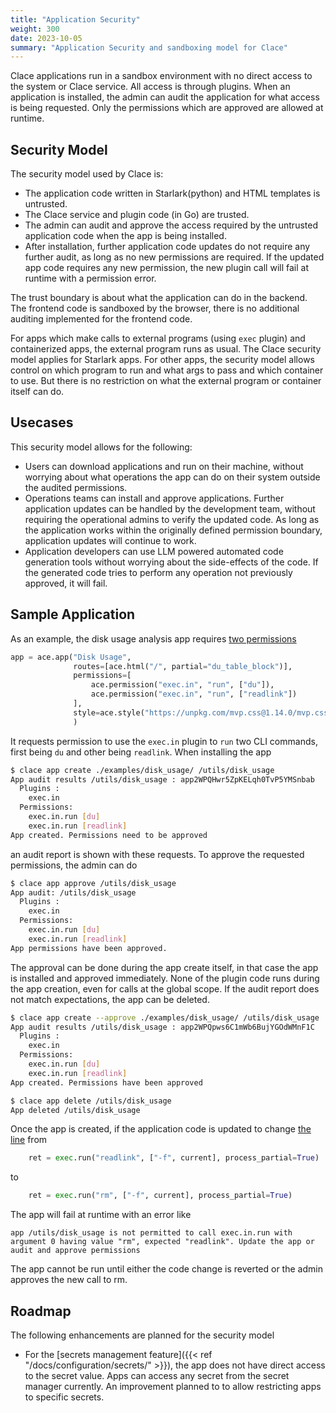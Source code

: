 ```yaml
---
title: "Application Security"
weight: 300
date: 2023-10-05
summary: "Application Security and sandboxing model for Clace"
---
```


Clace applications run in a sandbox environment with no direct access to the system or Clace service. All access is through plugins. When an application is installed, the admin can audit the application for what access is being requested. Only the permissions which are approved are allowed at runtime.

## Security Model

The security model used by Clace is:

- The application code written in Starlark(python) and HTML templates is untrusted.
- The Clace service and plugin code (in Go) are trusted.
- The admin can audit and approve the access required by the untrusted application code when the app is being installed.
- After installation, further application code updates do not require any further audit, as long as no new permissions are required. If the updated app code requires any new permission, the new plugin call will fail at runtime with a permission error.

The trust boundary is about what the application can do in the backend. The frontend code is sandboxed by the browser, there is no additional auditing implemented for the frontend code.

For apps which make calls to external programs (using `exec` plugin) and containerized apps, the external program runs as usual. The Clace security model applies for Starlark apps. For other apps, the security model allows control on which program to run and what args to pass and which container to use. But there is no restriction on what the external program or container itself can do.

## Usecases

This security model allows for the following:

- Users can download applications and run on their machine, without worrying about what operations the app can do on their system outside the audited permissions.
- Operations teams can install and approve applications. Further application updates can be handled by the development team, without requiring the operational admins to verify the updated code. As long as the application works within the originally defined permission boundary, application updates will continue to work.
- Application developers can use LLM powered automated code generation tools without worrying about the side-effects of the code. If the generated code tries to perform any operation not previously approved, it will fail.

## Sample Application

As an example, the disk usage analysis app requires [two permissions](https://github.com/claceio/clace/blob/8b8975cea2d650c9f80dab6eb70cc5b2ddbe5c40/examples/disk_usage/app.star#L42)

```python {filename="app.star"}
app = ace.app("Disk Usage",
              routes=[ace.html("/", partial="du_table_block")],
              permissions=[
                  ace.permission("exec.in", "run", ["du"]),
                  ace.permission("exec.in", "run", ["readlink"])
              ],
              style=ace.style("https://unpkg.com/mvp.css@1.14.0/mvp.css"),
              )
```

It requests permission to use the `exec.in` plugin to `run` two CLI commands, first being `du` and other being `readlink`. When installing the app

```bash
$ clace app create ./examples/disk_usage/ /utils/disk_usage
App audit results /utils/disk_usage : app2WPQHwr5ZpKELqh0TvP5YMSnbab
  Plugins :
    exec.in
  Permissions:
    exec.in.run [du]
    exec.in.run [readlink]
App created. Permissions need to be approved
```

an audit report is shown with these requests. To approve the requested permissions, the admin can do

```bash
$ clace app approve /utils/disk_usage
App audit: /utils/disk_usage
  Plugins :
    exec.in
  Permissions:
    exec.in.run [du]
    exec.in.run [readlink]
App permissions have been approved.
```

The approval can be done during the app create itself, in that case the app is installed and approved immediately. None of the plugin code runs during the app creation, even for calls at the global scope. If the audit report does not match expectations, the app can be deleted.

```bash
$ clace app create --approve ./examples/disk_usage/ /utils/disk_usage
App audit results /utils/disk_usage : app2WPQpws6C1mWb6BujYGOdWMnF1C
  Plugins :
    exec.in
  Permissions:
    exec.in.run [du]
    exec.in.run [readlink]
App created. Permissions have been approved

$ clace app delete /utils/disk_usage
App deleted /utils/disk_usage
```

Once the app is created, if the application code is updated to change [the line](https://github.com/claceio/clace/blob/8b8975cea2d650c9f80dab6eb70cc5b2ddbe5c40/examples/disk_usage/app.star#L9) from

```python {filename="app.star"}
    ret = exec.run("readlink", ["-f", current], process_partial=True)
```

to

```python {filename="app.star"}
    ret = exec.run("rm", ["-f", current], process_partial=True)
```

The app will fail at runtime with an error like

```
app /utils/disk_usage is not permitted to call exec.in.run with argument 0 having value "rm", expected "readlink". Update the app or audit and approve permissions
```

The app cannot be run until either the code change is reverted or the admin approves the new call to rm.

## Roadmap

The following enhancements are planned for the security model

- For the [secrets management feature]({{< ref "/docs/configuration/secrets/" >}}), the app does not have direct access to the secret value. Apps can access any secret from the secret manager currently. An improvement planned to to allow restricting apps to specific secrets.
